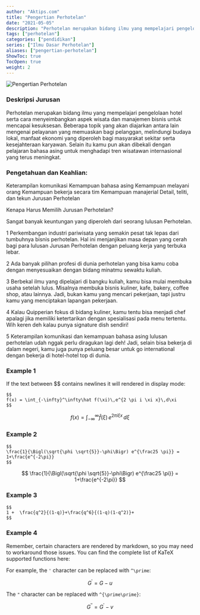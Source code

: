 ```yaml
---
author: "Aktips.com"
title: "Pengertian Perhotelan"
date: "2021-05-05"
description: "Perhotelan merupakan bidang ilmu yang mempelajari pengelolaan hotel serta cara menyeimbangkan aspek wisata dan manajemen bisnis untuk mencapai kesuksesan."
tags: ["perhotelan"]
categories: ["pendidikan"]
series: ["Ilmu Dasar Perhotelan"]
aliases: ["pengertian-perhotelan"]
ShowToc: true
TocOpen: true
weight: 2
---
```

![Pengertian Perhotelan](/static/pengertian-perhotelan.jpg)
### Deskripsi Jurusan


Perhotelan merupakan bidang ilmu yang mempelajari pengelolaan hotel serta cara menyeimbangkan aspek wisata dan manajemen bisnis untuk mencapai kesuksesan. Beberapa topik yang akan diajarkan antara lain mengenai pelayanan yang memuaskan bagi pelanggan, melindungi budaya lokal, manfaat ekonomi yang diperoleh bagi masyarakat sekitar serta kesejahteraan karyawan. Selain itu kamu pun akan dibekali dengan pelajaran bahasa asing untuk menghadapi tren wisatawan internasional yang terus meningkat.





<!--more-->
### Pengetahuan dan Keahlian:

Keterampilan komunikasi
Kemampuan bahasa asing
Kemampuan melayani orang
Kemampuan bekerja secara tim
Kemampuan manajerial
Detail, teliti, dan tekun
Jurusan Perhotelan

Kenapa Harus Memilih Jurusan Perhotelan?

Sangat banyak keuntungan yang diperoleh dari seorang lulusan Perhotelan.

1
Perkembangan industri pariwisata yang semakin pesat tak lepas dari tumbuhnya bisnis perhotelan. Hal ini menjanjikan masa depan yang cerah bagi para lulusan Jurusan Perhotelan dengan peluang kerja yang terbuka lebar.

2
Ada banyak pilihan profesi di dunia perhotelan yang bisa kamu coba dengan menyesuaikan dengan bidang minatmu sewaktu kuliah.

3
Berbekal ilmu yang dipelajari di bangku kuliah, kamu bisa mulai membuka usaha setelah lulus. Misalnya membuka bisnis kuliner, kafe, bakery, coffee shop, atau lainnya. Jadi, bukan kamu yang mencari pekerjaan, tapi justru kamu yang menciptakan lapangan pekerjaan.

4
Kalau Quipperian fokus di bidang kuliner, kamu tentu bisa menjadi chef apalagi jika memiliki ketertarikan dengan spesialisasi pada menu tertentu. Wih keren deh kalau punya signature dish sendiri!

5
Keterampilan komunikasi dan kemampuan bahasa asing lulusan perhotelan udah nggak perlu diragukan lagi deh! Jadi, selain bisa bekerja di dalam negeri, kamu juga punya peluang besar untuk go international dengan bekerja di hotel-hotel top di dunia.




### Example 1

If the text between $$ contains newlines it will rendered in display mode:
```
$$
f(x) = \int_{-\infty}^\infty\hat f(\xi)\,e^{2 \pi i \xi x}\,d\xi
$$
```
$$
f(x) = \int_{-\infty}^\infty\hat f(\xi)\,e^{2 \pi i \xi x}\,d\xi
$$


### Example 2
```
$$
\frac{1}{\Bigl(\sqrt{\phi \sqrt{5}}-\phi\Bigr) e^{\frac25 \pi}} = 1+\frac{e^{-2\pi}} 
$$
```
$$
\frac{1}{\Bigl(\sqrt{\phi \sqrt{5}}-\phi\Bigr) e^{\frac25 \pi}} = 1+\frac{e^{-2\pi}} 
$$


### Example 3
```
$$
1 +  \frac{q^2}{(1-q)}+\frac{q^6}{(1-q)(1-q^2)}+
$$
```


### Example 4

Remember, certain characters are rendered by markdown, so you may need to workaround those issues. You can find the complete list of KaTeX supported functions here:

For example, the `'` character can  be replaced with `^\prime`:

$$
G^\prime = G - u
$$

The `"` character can  be replaced with `^{\prime\prime}`:

$$
G^{\prime\prime} = G^\prime - v
$$
